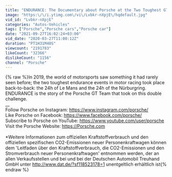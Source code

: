 ```yaml
---
title: "ENDURANCE: The Documentary about Porsche at the Two Toughest GT Races in the World."
image: "https:\/\/i.ytimg.com\/vi\/Lvbkr-nXpjE\/hqdefault.jpg"
vid_id: "Lvbkr-nXpjE"
categories: "Autos-Vehicles"
tags: ["Porsche","Porsche cars","Porsche car"]
date: "2021-09-27T16:02:24+03:00"
vid_date: "2020-03-27T11:00:12Z"
duration: "PT1H31M40S"
viewcount: "2191783"
likeCount: "32366"
dislikeCount: "1156"
channel: "Porsche"
---
```

{% raw %}In 2019, the world of motorsports saw something it had rarely seen before; the two toughest endurance events in motor racing took place back-to-back: the 24h of Le Mans and the 24h of the Nürburgring. ENDURANCE is the story of the Porsche GT Team that took on this double challenge. <br />__<br />Follow Porsche on Instagram: <a rel="nofollow" target="blank" href="https://www.instagram.com/porsche/">https://www.instagram.com/porsche/</a><br />Like Porsche on Facebook: <a rel="nofollow" target="blank" href="https://www.facebook.com/porsche/">https://www.facebook.com/porsche/</a><br />Subscribe to Porsche on YouTube: <a rel="nofollow" target="blank" href="https://www.youtube.com/user/porsche">https://www.youtube.com/user/porsche</a><br />Visit the Porsche Website: <a rel="nofollow" target="blank" href="https://Porsche.com">https://Porsche.com</a><br /><br />*Weitere Informationen zum offiziellen Kraftstoffverbrauch und den offiziellen spezifischen CO2-Emissionen neuer Personenkraftwagen können dem 'Leitfaden über den Kraftstoffverbrauch, die CO2-Emissionen und den Stromverbrauch neuer Personenkraftwagen' entnommen werden, der an allen Verkaufsstellen und bei und bei der Deutschen Automobil Treuhand GmbH unter <a rel="nofollow" target="blank" href="http://www.dat.de/?sf118523178=1">http://www.dat.de/?sf118523178=1</a> unentgeltlich erhältlich ist{% endraw %}
